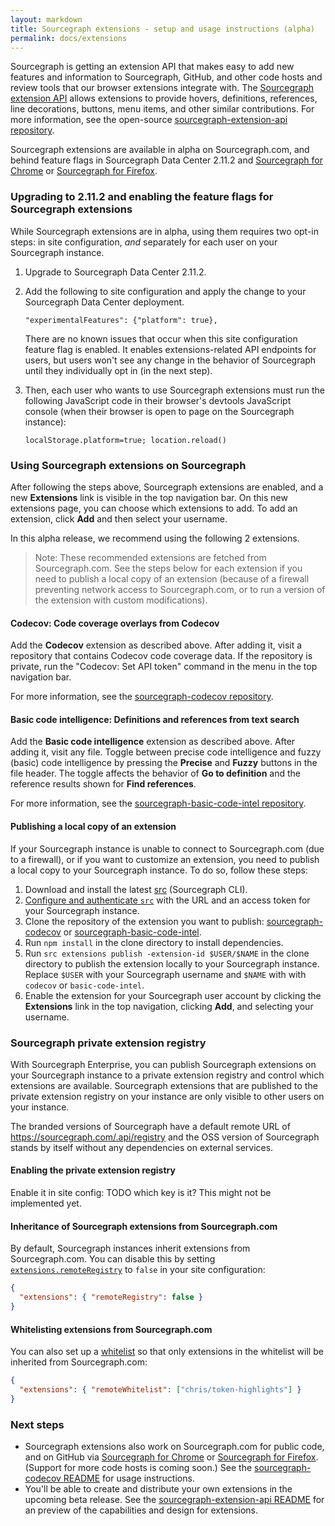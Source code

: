 ```yaml
---
layout: markdown
title: Sourcegraph extensions - setup and usage instructions (alpha)
permalink: docs/extensions
---
```


Sourcegraph is getting an extension API that makes easy to add new features and information to Sourcegraph, GitHub, and other code hosts and review tools that our browser extensions integrate with. The [Sourcegraph extension API](https://github.com/sourcegraph/sourcegraph-extension-api) allows extensions to provide hovers, definitions, references, line decorations, buttons, menu items, and other similar contributions. For more information, see the open-source [sourcegraph-extension-api repository](https://github.com/sourcegraph/sourcegraph-extension-api).

Sourcegraph extensions are available in alpha on Sourcegraph.com, and behind feature flags in Sourcegraph Data Center 2.11.2 and [Sourcegraph for Chrome](https://chrome.google.com/webstore/detail/sourcegraph/dgjhfomjieaadpoljlnidmbgkdffpack) or [Sourcegraph for Firefox](https://addons.mozilla.org/en-US/firefox/addon/sourcegraph/).

### Upgrading to 2.11.2 and enabling the feature flags for Sourcegraph extensions

While Sourcegraph extensions are in alpha, using them requires two opt-in steps: in site configuration, _and_ separately for each user on your Sourcegraph instance.

1. Upgrade to Sourcegraph Data Center 2.11.2.
1. Add the following to site configuration and apply the change to your Sourcegraph Data Center deployment.

   ```
   "experimentalFeatures": {"platform": true},
   ```

   There are no known issues that occur when this site configuration feature flag is enabled. It enables extensions-related API endpoints for users, but users won't see any change in the behavior of Sourcegraph until they individually opt in (in the next step).

1. Then, each user who wants to use Sourcegraph extensions must run the following JavaScript code in their browser's devtools JavaScript console (when their browser is open to page on the Sourcegraph instance):

   ```
   localStorage.platform=true; location.reload()
   ```

### Using Sourcegraph extensions on Sourcegraph

After following the steps above, Sourcegraph extensions are enabled, and a new **Extensions** link is visible in the top navigation bar. On this new extensions page, you can choose which extensions to add. To add an extension, click **Add** and then select your username.

In this alpha release, we recommend using the following 2 extensions.

> Note: These recommended extensions are fetched from Sourcegraph.com. See the steps below for each extension if you need to publish a local copy of an extension (because of a firewall preventing network access to Sourcegraph.com, or to run a version of the extension with custom modifications).

#### Codecov: Code coverage overlays from Codecov

Add the **Codecov** extension as described above. After adding it, visit a repository that contains Codecov code coverage data. If the repository is private, run the "Codecov: Set API token" command in the menu in the top navigation bar.

For more information, see the [sourcegraph-codecov repository](https://github.com/sourcegraph/sourcegraph-codecov).

#### Basic code intelligence: Definitions and references from text search

Add the **Basic code intelligence** extension as described above. After adding it, visit any file. Toggle between precise code intelligence and fuzzy (basic) code intelligence by pressing the **Precise** and **Fuzzy** buttons in the file header. The toggle affects the behavior of **Go to definition** and the reference results shown for **Find references**.

For more information, see the [sourcegraph-basic-code-intel repository](https://github.com/sourcegraph/sourcegraph-basic-code-intel).

#### Publishing a local copy of an extension

If your Sourcegraph instance is unable to connect to Sourcegraph.com (due to a firewall), or if you want to customize an extension, you need to publish a local copy to your Sourcegraph instance. To do so, follow these steps:

1. Download and install the latest [src](https://github.com/sourcegraph/src-cli) (Sourcegraph CLI).
1. [Configure and authenticate `src`](https://github.com/sourcegraph/src-cli#authentication) with the URL and an access token for your Sourcegraph instance.
1. Clone the repository of the extension you want to publish: [sourcegraph-codecov](https://github.com/sourcegraph/sourcegraph-codecov) or [sourcegraph-basic-code-intel](https://github.com/sourcegraph/sourcegraph-basic-code-intel).
1. Run `npm install` in the clone directory to install dependencies.
1. Run `src extensions publish -extension-id $USER/$NAME` in the clone directory to publish the extension locally to your Sourcegraph instance. Replace `$USER` with your Sourcegraph username and `$NAME` with with `codecov` or `basic-code-intel`.
1. Enable the extension for your Sourcegraph user account by clicking the **Extensions** link in the top navigation, clicking **Add**, and selecting your username.

### Sourcegraph private extension registry

With Sourcegraph Enterprise, you can publish Sourcegraph extensions on your Sourcegraph instance to a private extension registry and control which extensions are available. Sourcegraph extensions that are published to the private extension registry on your instance are only visible to other users on your instance.

The branded versions of Sourcegraph have a default remote URL of https://sourcegraph.com/.api/registry and the OSS version of Sourcegraph stands by itself without any dependencies on external services.

#### Enabling the private extension registry

Enable it in site config: TODO which key is it? This might not be implemented yet.

#### Inheritance of Sourcegraph extensions from Sourcegraph.com

By default, Sourcegraph instances inherit extensions from Sourcegraph.com. You can disable this by setting [`extensions.remoteRegistry`](https://about.sourcegraph.com/docs/config/site/#remoteregistry) to `false` in your site configuration:

```json
{
  "extensions": { "remoteRegistry": false }
}
```

#### Whitelisting extensions from Sourcegraph.com

You can also set up a [whitelist](https://about.sourcegraph.com/docs/config/site/#remoteWhitelist) so that only extensions in the whitelist will be inherited from Sourcegraph.com:

```json
{
  "extensions": { "remoteWhitelist": ["chris/token-highlights"] }
}
```


### Next steps

- Sourcegraph extensions also work on Sourcegraph.com for public code, and on GitHub via [Sourcegraph for Chrome](https://chrome.google.com/webstore/detail/sourcegraph/dgjhfomjieaadpoljlnidmbgkdffpack) or [Sourcegraph for Firefox](https://addons.mozilla.org/en-US/firefox/addon/sourcegraph/). (Support for more code hosts is coming soon.) See the [sourcegraph-codecov README](https://github.com/sourcegraph/sourcegraph-codecov) for usage instructions.
- You'll be able to create and distribute your own extensions in the upcoming beta release. See the [sourcegraph-extension-api README](https://github.com/sourcegraph/sourcegraph-extension-api) for an preview of the capabilities and design for extensions.
